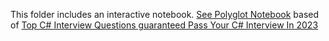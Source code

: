 This folder includes an interactive notebook.
[See Polyglot Notebook](https://devblogs.microsoft.com/dotnet/dotnet-interactive-notebooks-is-now-polyglot-notebooks/)
based of [Top C# Interview Questions guaranteed Pass Your C# Interview In 2023](https://www.c-sharpcorner.com/UploadFile/puranindia/C-Sharp-interview-questions/)
